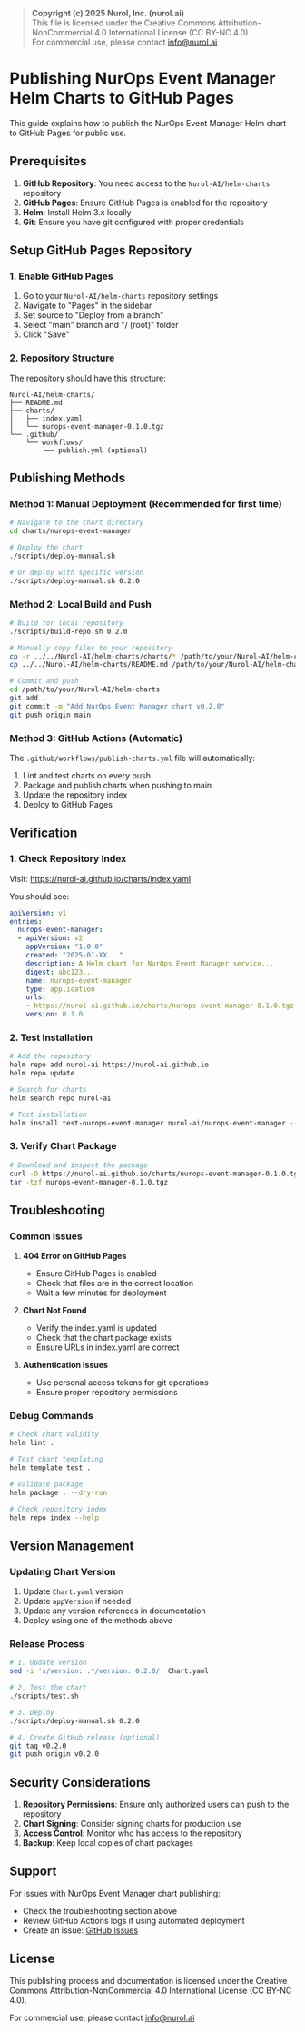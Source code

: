> **Copyright (c) 2025 Nurol, Inc. (nurol.ai)**  
> This file is licensed under the Creative Commons Attribution-NonCommercial 4.0 International License (CC BY-NC 4.0).  
> For commercial use, please contact info@nurol.ai

# Publishing NurOps Event Manager Helm Charts to GitHub Pages

This guide explains how to publish the NurOps Event Manager Helm chart to GitHub Pages for public use.

## Prerequisites

1. **GitHub Repository**: You need access to the `Nurol-AI/helm-charts` repository
2. **GitHub Pages**: Ensure GitHub Pages is enabled for the repository
3. **Helm**: Install Helm 3.x locally
4. **Git**: Ensure you have git configured with proper credentials

## Setup GitHub Pages Repository

### 1. Enable GitHub Pages

1. Go to your `Nurol-AI/helm-charts` repository settings
2. Navigate to "Pages" in the sidebar
3. Set source to "Deploy from a branch"
4. Select "main" branch and "/ (root)" folder
5. Click "Save"

### 2. Repository Structure

The repository should have this structure:
```
Nurol-AI/helm-charts/
├── README.md
├── charts/
│   ├── index.yaml
│   └── nurops-event-manager-0.1.0.tgz
└── .github/
    └── workflows/
        └── publish.yml (optional)
```

## Publishing Methods

### Method 1: Manual Deployment (Recommended for first time)

```bash
# Navigate to the chart directory
cd charts/nurops-event-manager

# Deploy the chart
./scripts/deploy-manual.sh

# Or deploy with specific version
./scripts/deploy-manual.sh 0.2.0
```

### Method 2: Local Build and Push

```bash
# Build for local repository
./scripts/build-repo.sh 0.2.0

# Manually copy files to your repository
cp -r ../../Nurol-AI/helm-charts/charts/* /path/to/your/Nurol-AI/helm-charts/charts/
cp ../../Nurol-AI/helm-charts/README.md /path/to/your/Nurol-AI/helm-charts/

# Commit and push
cd /path/to/your/Nurol-AI/helm-charts
git add .
git commit -m "Add NurOps Event Manager chart v0.2.0"
git push origin main
```

### Method 3: GitHub Actions (Automatic)

The `.github/workflows/publish-charts.yml` file will automatically:
1. Lint and test charts on every push
2. Package and publish charts when pushing to main
3. Update the repository index
4. Deploy to GitHub Pages

## Verification

### 1. Check Repository Index

Visit: https://nurol-ai.github.io/charts/index.yaml

You should see:
```yaml
apiVersion: v1
entries:
  nurops-event-manager:
  - apiVersion: v2
    appVersion: "1.0.0"
    created: "2025-01-XX..."
    description: A Helm chart for NurOps Event Manager service...
    digest: abc123...
    name: nurops-event-manager
    type: application
    urls:
    - https://nurol-ai.github.io/charts/nurops-event-manager-0.1.0.tgz
    version: 0.1.0
```

### 2. Test Installation

```bash
# Add the repository
helm repo add nurol-ai https://nurol-ai.github.io
helm repo update

# Search for charts
helm search repo nurol-ai

# Test installation
helm install test-nurops-event-manager nurol-ai/nurops-event-manager --dry-run
```

### 3. Verify Chart Package

```bash
# Download and inspect the package
curl -O https://nurol-ai.github.io/charts/nurops-event-manager-0.1.0.tgz
tar -tzf nurops-event-manager-0.1.0.tgz
```

## Troubleshooting

### Common Issues

1. **404 Error on GitHub Pages**
   - Ensure GitHub Pages is enabled
   - Check that files are in the correct location
   - Wait a few minutes for deployment

2. **Chart Not Found**
   - Verify the index.yaml is updated
   - Check that the chart package exists
   - Ensure URLs in index.yaml are correct

3. **Authentication Issues**
   - Use personal access tokens for git operations
   - Ensure proper repository permissions

### Debug Commands

```bash
# Check chart validity
helm lint .

# Test chart templating
helm template test .

# Validate package
helm package . --dry-run

# Check repository index
helm repo index --help
```

## Version Management

### Updating Chart Version

1. Update `Chart.yaml` version
2. Update `appVersion` if needed
3. Update any version references in documentation
4. Deploy using one of the methods above

### Release Process

```bash
# 1. Update version
sed -i 's/version: .*/version: 0.2.0/' Chart.yaml

# 2. Test the chart
./scripts/test.sh

# 3. Deploy
./scripts/deploy-manual.sh 0.2.0

# 4. Create GitHub release (optional)
git tag v0.2.0
git push origin v0.2.0
```

## Security Considerations

1. **Repository Permissions**: Ensure only authorized users can push to the repository
2. **Chart Signing**: Consider signing charts for production use
3. **Access Control**: Monitor who has access to the repository
4. **Backup**: Keep local copies of chart packages

## Support

For issues with NurOps Event Manager chart publishing:
- Check the troubleshooting section above
- Review GitHub Actions logs if using automated deployment
- Create an issue: [GitHub Issues](https://github.com/Nurol-AI/helm-charts/issues)

## License

This publishing process and documentation is licensed under the Creative Commons Attribution-NonCommercial 4.0 International License (CC BY-NC 4.0).

For commercial use, please contact info@nurol.ai
